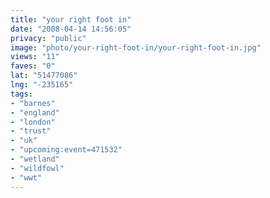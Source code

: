 ```yaml
---
title: "your right foot in"
date: "2008-04-14 14:56:05"
privacy: "public"
image: "photo/your-right-foot-in/your-right-foot-in.jpg"
views: "11"
faves: "0"
lat: "51477086"
lng: "-235165"
tags:
- "barnes"
- "england"
- "london"
- "trust"
- "uk"
- "upcoming:event=471532"
- "wetland"
- "wildfowl"
- "wwt"
---
```


